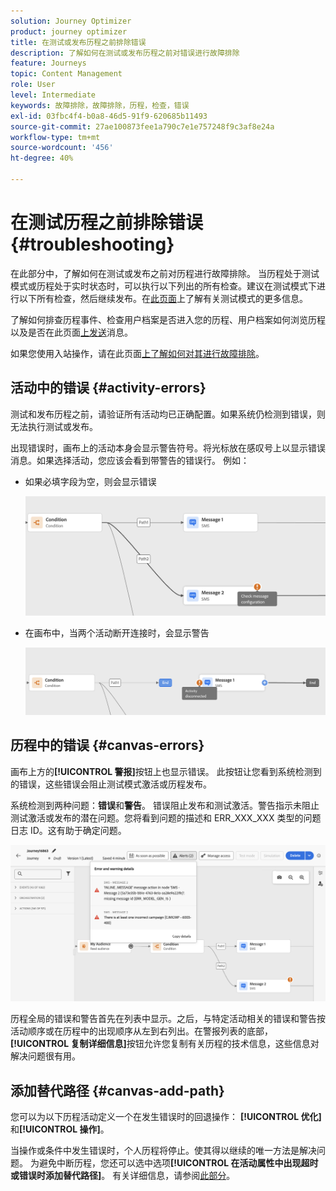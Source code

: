 ```yaml
---
solution: Journey Optimizer
product: journey optimizer
title: 在测试或发布历程之前排除错误
description: 了解如何在测试或发布历程之前对错误进行故障排除
feature: Journeys
topic: Content Management
role: User
level: Intermediate
keywords: 故障排除，故障排除，历程，检查，错误
exl-id: 03fbc4f4-b0a8-46d5-91f9-620685b11493
source-git-commit: 27ae100873fee1a790c7e1e757248f9c3af8e24a
workflow-type: tm+mt
source-wordcount: '456'
ht-degree: 40%

---
```


# 在测试历程之前排除错误 {#troubleshooting}

在此部分中，了解如何在测试或发布之前对历程进行故障排除。 当历程处于测试模式或历程处于实时状态时，可以执行以下列出的所有检查。建议在测试模式下进行以下所有检查，然后继续发布。在[此页面](../building-journeys/testing-the-journey.md)上了解有关测试模式的更多信息。

了解如何排查历程事件、检查用户档案是否进入您的历程、用户档案如何浏览历程以及是否在此页面[上发送](troubleshooting-execution.md)消息。

如果您使用入站操作，请在此页面[上了解如何对其进行故障排除](troubleshooting-inbound.md)。

## 活动中的错误 {#activity-errors}

测试和发布历程之前，请验证所有活动均已正确配置。如果系统仍检测到错误，则无法执行测试或发布。

出现错误时，画布上的活动本身会显示警告符号。将光标放在感叹号上以显示错误消息。如果选择活动，您应该会看到带警告的错误行。 例如：

* 如果必填字段为空，则会显示错误

  ![](assets/journey63.png)

* 在画布中，当两个活动断开连接时，会显示警告

  ![](assets/canvas-disconnected.png)

## 历程中的错误 {#canvas-errors}

画布上方的&#x200B;**[!UICONTROL 警报]**&#x200B;按钮上也显示错误。 此按钮让您看到系统检测到的错误，这些错误会阻止测试模式激活或历程发布。

系统检测到两种问题：**错误**&#x200B;和&#x200B;**警告**。 错误阻止发布和测试激活。警告指示未阻止测试激活或发布的潜在问题。您将看到问题的描述和 ERR_XXX_XXX 类型的问题日志 ID。这有助于确定问题。

![](assets/journey-error-and-warning.png)

<!--Most of the time, errors detected by the system are linked to errors visible on the activities but they can also relate to other issues. In all cases, check alerts and resolve the issue using to the error description. If you cannot identify the issue, use the **[!UICONTROL Copy details]** button to store the alerts, and send them to your administrator.-->

历程全局的错误和警告首先在列表中显示。之后，与特定活动相关的错误和警告按活动顺序或在历程中的出现顺序从左到右列出。在警报列表的底部，**[!UICONTROL 复制详细信息]**&#x200B;按钮允许您复制有关历程的技术信息，这些信息对解决问题很有用。

## 添加替代路径 {#canvas-add-path}

您可以为以下历程活动定义一个在发生错误时的回退操作： **[!UICONTROL 优化]**&#x200B;和&#x200B;**[!UICONTROL 操作]**。

当操作或条件中发生错误时，个人历程将停止。使其得以继续的唯一方法是解决问题。 为避免中断历程，您还可以选中选项&#x200B;**[!UICONTROL 在活动属性中出现超时或错误时添加替代路径]**。 有关详细信息，请参阅[此部分](../building-journeys/using-the-journey-designer.md#paths)。
